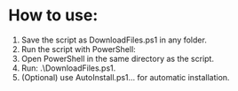 # How to use:
1. Save the script as DownloadFiles.ps1 in any folder.
2. Run the script with PowerShell:
3. Open PowerShell in the same directory as the script.
4. Run: .\DownloadFiles.ps1.
5. (Optional) use AutoInstall.ps1... for automatic installation.
